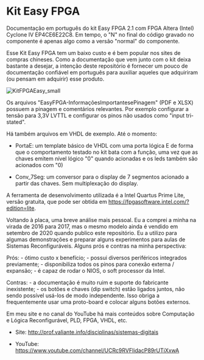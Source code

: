 # Kit Easy FPGA

Documentação em português do kit Easy FPGA 2.1 com FPGA Altera (Intel) Cyclone IV EP4CE6E22C8. Em tempo, o "N" no final do código gravado no componente é apenas algo como a versão "normal" do componente.

Esse Kit Easy FPGA tem um baixo custo e é bem popular nos sites de compras chineses. Como a documentação que vem junto com o kit deixa bastante a desejar, a intenção deste repositório é fornecer um pouco de documentação confiável em português para auxiliar aqueles que adquiriram (ou pensam em adquirir) esse produto.

![KitFPGAEasy_small](https://user-images.githubusercontent.com/39290223/92793804-1cf15780-f385-11ea-8933-53bfdfd7c324.jpg)

Os arquivos "EasyFPGA-InformaçõesImportantesePinagem" (PDF e XLSX) possuem a pinagem e comentários relevantes. Por exemplo configurar a tensão para 3,3V LVTTL e configurar os pinos não usados como "input tri-stated".

Há também arquivos em VHDL de exemplo. Até o momento:

- PortaE: um template básico de VHDL com uma porta lógica E de forma que o comportamento testado no kit bata com a função, uma vez que as chaves emitem nível lógico "0" quando acionadas e os leds também são acionados com "0)

- Conv_7Seg: um conversor para o display de 7 segmentos acionado a partir das chaves. Sem multiplexação do display.

A ferramenta de desenvolvimento utilizada é a Intel Quartus Prime Lite, versão gratuita, que pode ser obtida em https://fpgasoftware.intel.com/?edition=lite.

Voltando à placa, uma breve análise mais pessoal. Eu a comprei a minha na virada de 2016 para 2017, mas o mesmo modelo ainda é vendido em setembro de 2020 quando publico este repositório. Eu a utilizo para algumas demonstrações e preparar alguns experimentos para aulas de Sistemas Reconfiguráveis. Alguns prós e contras na minha perspectiva:

  Prós:
    - ótimo custo x benefício;
    - possui diversos periféricos integrados previamente;
    - disponibiliza todos os pinos para conexão externa / expansão;
    - é capaz de rodar o NIOS, o soft processor da Intel.

  Contras:
    - a documentação é muito ruim e suporte do fabricante inexistente;
    - os botões e chaves (dip switch) estão ligados juntos, não sendo possível usá-los de modo independente. Isso obriga a frequentemente usar uma proto-board e colocar alguns botões externos.

Em meu site e no canal do YouTube há mais conteúdos sobre Computação e Lógica Reconfigurável, PLD, FPGA, VHDL, etc.

- Site: http://prof.valiante.info/disciplinas/sistemas-digitais

- YouTube: https://www.youtube.com/channel/UCRc9RVFIidacP89rUTiXxwA



